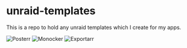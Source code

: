 ﻿# unraid-templates
This is a repo to hold any unraid templates which I create for my apps. 

![Posterr](https://forums.unraid.net/topic/164725-support-posterr/#comment-1415703)
![Monocker](https://forums.unraid.net/topic/165085-support-monocker/#comment-1417042)
![Exportarr](https://forums.unraid.net/topic/165092-support-exportarr/#comment-1417074)
